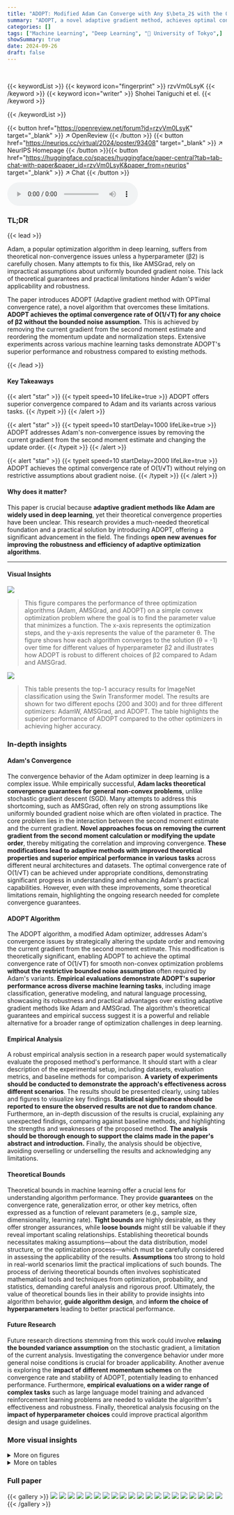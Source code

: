 ```yaml
---
title: "ADOPT: Modified Adam Can Converge with Any $\beta_2$ with the Optimal Rate"
summary: "ADOPT, a novel adaptive gradient method, achieves optimal convergence rates without restrictive assumptions, unlike Adam, significantly improving deep learning optimization."
categories: []
tags: ["Machine Learning", "Deep Learning", "🏢 University of Tokyo",]
showSummary: true
date: 2024-09-26
draft: false
---
```


<br>

{{< keywordList >}}
{{< keyword icon="fingerprint" >}} rzvVm0LsyK {{< /keyword >}}
{{< keyword icon="writer" >}} Shohei Taniguchi et el. {{< /keyword >}}
 
{{< /keywordList >}}

{{< button href="https://openreview.net/forum?id=rzvVm0LsyK" target="_blank" >}}
↗ OpenReview
{{< /button >}}
{{< button href="https://neurips.cc/virtual/2024/poster/93408" target="_blank" >}}
↗ NeurIPS Homepage
{{< /button >}}{{< button href="https://huggingface.co/spaces/huggingface/paper-central?tab=tab-chat-with-paper&paper_id=rzvVm0LsyK&paper_from=neurips" target="_blank" >}}
↗ Chat
{{< /button >}}



<audio controls>
    <source src="https://ai-paper-reviewer.com/rzvVm0LsyK/podcast.wav" type="audio/wav">
    Your browser does not support the audio element.
</audio>


### TL;DR


{{< lead >}}

Adam, a popular optimization algorithm in deep learning, suffers from theoretical non-convergence issues unless a hyperparameter (β2) is carefully chosen.  Many attempts to fix this, like AMSGrad, rely on impractical assumptions about uniformly bounded gradient noise. This lack of theoretical guarantees and practical limitations hinder Adam's wider applicability and robustness.



The paper introduces ADOPT (Adaptive gradient method with OPTimal convergence rate), a novel algorithm that overcomes these limitations.  **ADOPT achieves the optimal convergence rate of O(1/√T) for any choice of β2 without the bounded noise assumption.** This is achieved by removing the current gradient from the second moment estimate and reordering the momentum update and normalization steps. Extensive experiments across various machine learning tasks demonstrate ADOPT's superior performance and robustness compared to existing methods.

{{< /lead >}}


#### Key Takeaways

{{< alert "star" >}}
{{< typeit speed=10 lifeLike=true >}} ADOPT offers superior convergence compared to Adam and its variants across various tasks. {{< /typeit >}}
{{< /alert >}}

{{< alert "star" >}}
{{< typeit speed=10 startDelay=1000 lifeLike=true >}} ADOPT addresses Adam's non-convergence issues by removing the current gradient from the second moment estimate and changing the update order. {{< /typeit >}}
{{< /alert >}}

{{< alert "star" >}}
{{< typeit speed=10 startDelay=2000 lifeLike=true >}} ADOPT achieves the optimal convergence rate of O(1/√T) without relying on restrictive assumptions about gradient noise. {{< /typeit >}}
{{< /alert >}}

#### Why does it matter?
This paper is crucial because **adaptive gradient methods like Adam are widely used in deep learning**, yet their theoretical convergence properties have been unclear.  This research provides a much-needed theoretical foundation and a practical solution by introducing ADOPT, offering a significant advancement in the field.  The findings **open new avenues for improving the robustness and efficiency of adaptive optimization algorithms**.

------
#### Visual Insights



![](https://ai-paper-reviewer.com/rzvVm0LsyK/figures_5_1.jpg)

> This figure compares the performance of three optimization algorithms (Adam, AMSGrad, and ADOPT) on a simple convex optimization problem where the goal is to find the parameter value that minimizes a function.  The x-axis represents the optimization steps, and the y-axis represents the value of the parameter θ.  The figure shows how each algorithm converges to the solution (θ = -1) over time for different values of hyperparameter β2 and illustrates how ADOPT is robust to different choices of β2 compared to Adam and AMSGrad.





![](https://ai-paper-reviewer.com/rzvVm0LsyK/tables_8_1.jpg)

> This table presents the top-1 accuracy results for ImageNet classification using the Swin Transformer model.  The results are shown for two different epochs (200 and 300) and for three different optimizers: AdamW, AMSGrad, and ADOPT.  The table highlights the superior performance of ADOPT compared to the other optimizers in achieving higher accuracy.





### In-depth insights


#### Adam's Convergence
The convergence behavior of the Adam optimizer in deep learning is a complex issue. While empirically successful, **Adam lacks theoretical convergence guarantees for general non-convex problems**, unlike stochastic gradient descent (SGD).  Many attempts to address this shortcoming, such as AMSGrad, often rely on strong assumptions like uniformly bounded gradient noise which are often violated in practice.  The core problem lies in the interaction between the second moment estimate and the current gradient.  **Novel approaches focus on removing the current gradient from the second moment calculation or modifying the update order**, thereby mitigating the correlation and improving convergence.  **These modifications lead to adaptive methods with improved theoretical properties and superior empirical performance in various tasks** across different neural architectures and datasets. The optimal convergence rate of O(1/√T) can be achieved under appropriate conditions, demonstrating significant progress in understanding and enhancing Adam's practical capabilities.  However, even with these improvements, some theoretical limitations remain, highlighting the ongoing research needed for complete convergence guarantees.

#### ADOPT Algorithm
The ADOPT algorithm, a modified Adam optimizer, addresses Adam's convergence issues by strategically altering the update order and removing the current gradient from the second moment estimate.  This modification is theoretically significant, enabling ADOPT to achieve the optimal convergence rate of O(1/√T) for smooth non-convex optimization problems **without the restrictive bounded noise assumption** often required by Adam's variants.  **Empirical evaluations demonstrate ADOPT's superior performance across diverse machine learning tasks**, including image classification, generative modeling, and natural language processing, showcasing its robustness and practical advantages over existing adaptive gradient methods like Adam and AMSGrad.  The algorithm's theoretical guarantees and empirical success suggest it is a powerful and reliable alternative for a broader range of optimization challenges in deep learning.

#### Empirical Analysis
A robust empirical analysis section in a research paper would systematically evaluate the proposed method's performance.  It should start with a clear description of the experimental setup, including datasets, evaluation metrics, and baseline methods for comparison. **A variety of experiments should be conducted to demonstrate the approach's effectiveness across different scenarios**.  The results should be presented clearly, using tables and figures to visualize key findings. **Statistical significance should be reported to ensure the observed results are not due to random chance**.  Furthermore, an in-depth discussion of the results is crucial, explaining any unexpected findings, comparing against baseline methods, and highlighting the strengths and weaknesses of the proposed method.  **The analysis should be thorough enough to support the claims made in the paper's abstract and introduction.** Finally,  the analysis should be objective, avoiding overselling or underselling the results and acknowledging any limitations.

#### Theoretical Bounds
Theoretical bounds in machine learning offer a crucial lens for understanding algorithm performance.  They provide **guarantees** on the convergence rate, generalization error, or other key metrics, often expressed as a function of relevant parameters (e.g., sample size, dimensionality, learning rate).  **Tight bounds** are highly desirable, as they offer stronger assurances, while **loose bounds** might still be valuable if they reveal important scaling relationships.  Establishing theoretical bounds necessitates making assumptions—about the data distribution, model structure, or the optimization process—which must be carefully considered in assessing the applicability of the results.  **Assumptions** too strong to hold in real-world scenarios limit the practical implications of such bounds.  The process of deriving theoretical bounds often involves sophisticated mathematical tools and techniques from optimization, probability, and statistics, demanding careful analysis and rigorous proof.  Ultimately, the value of theoretical bounds lies in their ability to provide insights into algorithm behavior, **guide algorithm design**, and **inform the choice of hyperparameters** leading to better practical performance.

#### Future Research
Future research directions stemming from this work could involve **relaxing the bounded variance assumption** on the stochastic gradient, a limitation of the current analysis.  Investigating the convergence behavior under more general noise conditions is crucial for broader applicability.  Another avenue is exploring the **impact of different momentum schemes** on the convergence rate and stability of ADOPT, potentially leading to enhanced performance.  Furthermore, **empirical evaluations on a wider range of complex tasks** such as large language model training and advanced reinforcement learning problems are needed to validate the algorithm's effectiveness and robustness.  Finally, theoretical analysis focusing on the **impact of hyperparameter choices** could improve practical algorithm design and usage guidelines.


### More visual insights

<details>
<summary>More on figures
</summary>


![](https://ai-paper-reviewer.com/rzvVm0LsyK/figures_6_1.jpg)

> This figure compares the performance of three optimization algorithms (Adam, AMSGrad, and ADOPT) on a simple convex optimization problem where the goal is to find the parameter θ that minimizes a univariate function.  The x-axis represents the number of optimization steps, and the y-axis represents the value of the parameter θ.  Different lines correspond to different settings of the hyperparameter β₂ in each algorithm. The results illustrate that Adam's convergence is highly dependent on the choice of β₂, often failing to converge to the correct solution (θ = -1). AMSGrad shows improvement in convergence but is still significantly slower than ADOPT, which consistently converges to the correct solution across all β₂ settings, showcasing its robustness and superior performance.


![](https://ai-paper-reviewer.com/rzvVm0LsyK/figures_7_1.jpg)

> The figure shows the training and test accuracy curves for four different optimization algorithms (ADOPT, Adam, AMSGrad, and AdaShift) on the MNIST handwritten digit classification task.  The left panel displays training accuracy, while the right panel shows test accuracy.  The x-axis represents the training step, and the y-axis shows the accuracy percentage. Error bars, representing the 95% confidence intervals across three independent trials, are included to illustrate the variability of the results.  The figure visually demonstrates the comparative performance of the different algorithms.


![](https://ai-paper-reviewer.com/rzvVm0LsyK/figures_8_1.jpg)

> This figure shows the result of ablation study on how the two algorithmic changes from Adam to ADOPT affect the convergence. The two changes are (1) decorrelation between the second moment estimate and the current gradient, and (2) change of order of momentum update and normalization by the second moment estimate.  Each change is removed from ADOPT separately, and its performance is compared with the original ADOPT in a simple univariate convex optimization problem.  The result shows that both changes are essential for ADOPT to converge properly.


![](https://ai-paper-reviewer.com/rzvVm0LsyK/figures_8_2.jpg)

> This figure compares the training and test accuracy of four different optimizers (ADOPT, Adam, AMSGrad, and AdaShift) on the MNIST handwritten digit classification task.  The x-axis represents the training step, and the y-axis represents the accuracy.  Error bars show the 95% confidence intervals, indicating the variability across three separate trials.  The results show that ADOPT achieves the highest accuracy, highlighting its effectiveness in this non-convex optimization problem.


![](https://ai-paper-reviewer.com/rzvVm0LsyK/figures_9_1.jpg)

> This figure shows the learning curves for training and validation losses during the GPT-2 pretraining process.  Two different batch sizes (480 and 96) are used, and the performance of both Adam and ADOPT optimizers are compared. The results highlight ADOPT's stability and improved convergence, especially with the smaller batch size (96). Adam exhibits loss spikes and instability with the smaller batch size but performs comparably to ADOPT with the larger batch size.


![](https://ai-paper-reviewer.com/rzvVm0LsyK/figures_29_1.jpg)

> This figure displays the performance comparison between Adam and ADOPT optimizers in two deep reinforcement learning tasks: HalfCheetah-v4 and Ant-v4.  The x-axis represents the number of steps in the training process, and the y-axis shows the cumulative reward (return) achieved by the agents. Each line represents the average performance across multiple trials, with shaded areas indicating the standard deviation. The figure visually demonstrates whether ADOPT shows any improvement over Adam in reinforcement learning.


![](https://ai-paper-reviewer.com/rzvVm0LsyK/figures_29_2.jpg)

> This figure compares the performance of AdamW and ADOPT optimizers when fine-tuning a large language model (LLaMA-7B) using instruction-following data.  The MMLU (Multi-task Language Understanding) benchmark is used to evaluate the performance across various tasks.  The bar chart shows the scores for each task, allowing for a direct comparison of AdamW and ADOPT's effectiveness in this specific fine-tuning scenario.


</details>




<details>
<summary>More on tables
</summary>


![](https://ai-paper-reviewer.com/rzvVm0LsyK/tables_8_2.jpg)
> This table presents the results of negative log-likelihood for training NVAE models on the MNIST dataset using two different optimizers: Adamax and ADOPT.  The negative log-likelihood is a metric used to evaluate the performance of generative models, with lower values indicating better performance.  The table shows the results at epochs 200 and 300, allowing for a comparison of performance over time.

![](https://ai-paper-reviewer.com/rzvVm0LsyK/tables_14_1.jpg)
> This table compares various optimization algorithms (Adam, AMSGrad, and ADOPT) across different papers, focusing on the problem type (finite sum or general), smoothness assumptions (Lipschitz conditions on the gradient or true gradient), and gradient growth conditions (bounds on the gradient norm or variance).  The table highlights the differences in the assumptions used in each analysis, which can significantly influence the convergence results.

![](https://ai-paper-reviewer.com/rzvVm0LsyK/tables_14_2.jpg)
> This table compares the convergence rates and hyperparameter constraints derived by different studies on Adam and related adaptive gradient methods.  It contrasts the assumptions made (and their implications) for each analysis,  highlighting the differences in convergence guarantees obtained under varying conditions and constraints on hyperparameters beta1 and beta2.  The 'Ours' row represents the findings and constraints (or lack thereof) presented in this particular research paper.

![](https://ai-paper-reviewer.com/rzvVm0LsyK/tables_15_1.jpg)
> This table presents the recommended hyperparameter settings for the ADOPT algorithm.  It suggests using β₁ = 0.9, β₂ = 0.9999, and ε = 1 × 10⁻⁶.  These values were experimentally determined to provide similar performance to Adam, but with a slightly larger ε value (1 × 10⁻⁶ vs. 1 × 10⁻⁸ for Adam) for better results.

</details>




### Full paper

{{< gallery >}}
<img src="https://ai-paper-reviewer.com/rzvVm0LsyK/1.png" class="grid-w50 md:grid-w33 xl:grid-w25" />
<img src="https://ai-paper-reviewer.com/rzvVm0LsyK/2.png" class="grid-w50 md:grid-w33 xl:grid-w25" />
<img src="https://ai-paper-reviewer.com/rzvVm0LsyK/3.png" class="grid-w50 md:grid-w33 xl:grid-w25" />
<img src="https://ai-paper-reviewer.com/rzvVm0LsyK/4.png" class="grid-w50 md:grid-w33 xl:grid-w25" />
<img src="https://ai-paper-reviewer.com/rzvVm0LsyK/5.png" class="grid-w50 md:grid-w33 xl:grid-w25" />
<img src="https://ai-paper-reviewer.com/rzvVm0LsyK/6.png" class="grid-w50 md:grid-w33 xl:grid-w25" />
<img src="https://ai-paper-reviewer.com/rzvVm0LsyK/7.png" class="grid-w50 md:grid-w33 xl:grid-w25" />
<img src="https://ai-paper-reviewer.com/rzvVm0LsyK/8.png" class="grid-w50 md:grid-w33 xl:grid-w25" />
<img src="https://ai-paper-reviewer.com/rzvVm0LsyK/9.png" class="grid-w50 md:grid-w33 xl:grid-w25" />
<img src="https://ai-paper-reviewer.com/rzvVm0LsyK/10.png" class="grid-w50 md:grid-w33 xl:grid-w25" />
<img src="https://ai-paper-reviewer.com/rzvVm0LsyK/11.png" class="grid-w50 md:grid-w33 xl:grid-w25" />
<img src="https://ai-paper-reviewer.com/rzvVm0LsyK/12.png" class="grid-w50 md:grid-w33 xl:grid-w25" />
<img src="https://ai-paper-reviewer.com/rzvVm0LsyK/13.png" class="grid-w50 md:grid-w33 xl:grid-w25" />
<img src="https://ai-paper-reviewer.com/rzvVm0LsyK/14.png" class="grid-w50 md:grid-w33 xl:grid-w25" />
<img src="https://ai-paper-reviewer.com/rzvVm0LsyK/15.png" class="grid-w50 md:grid-w33 xl:grid-w25" />
<img src="https://ai-paper-reviewer.com/rzvVm0LsyK/16.png" class="grid-w50 md:grid-w33 xl:grid-w25" />
<img src="https://ai-paper-reviewer.com/rzvVm0LsyK/17.png" class="grid-w50 md:grid-w33 xl:grid-w25" />
<img src="https://ai-paper-reviewer.com/rzvVm0LsyK/18.png" class="grid-w50 md:grid-w33 xl:grid-w25" />
<img src="https://ai-paper-reviewer.com/rzvVm0LsyK/19.png" class="grid-w50 md:grid-w33 xl:grid-w25" />
<img src="https://ai-paper-reviewer.com/rzvVm0LsyK/20.png" class="grid-w50 md:grid-w33 xl:grid-w25" />
{{< /gallery >}}